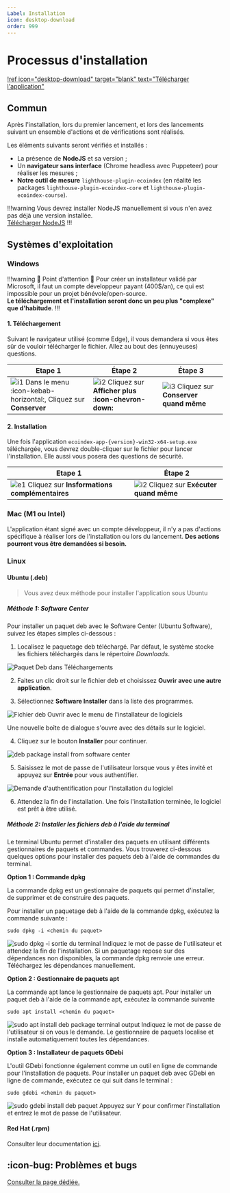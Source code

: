 ```yaml
---
Label: Installation
icon: desktop-download
order: 999
---
```


# Processus d'installation

[!ref icon="desktop-download" target="blank" text="Télécharger l'application"](https://github.com/cnumr/EcoindexApp/releases/latest)

## Commun

Après l'installation, lors du premier lancement, et lors des lancements suivant un ensemble d'actions et de vérifications sont réalisés.

Les éléments suivants seront vérifiés et installés :

- La présence de **NodeJS** et sa version ;
- Un **navigateur sans interface** (Chrome headless avec Puppeteer) pour réaliser les mesures ;
- **Notre outil de mesure** `lighthouse-plugin-ecoindex` (en réalité les packages `lighthouse-plugin-ecoindex-core` et `lighthouse-plugin-ecoindex-course`).

!!!warning
Vous devrez installer NodeJS manuellement si vous n'en avez pas déjà une version installée.  
 [Télécharger NodeJS](https://nodejs.org/fr/download)
!!!

<!--
Suivant votre configuration, des actions seront peut-être à réaliser manuellement, comme l'**installation de NodeJS**.

Toujours suivant votre configuration, **votre mot de passe administateur sera peut-être demandé** pour corriger un problème inhérent à l'installation manuelle de NodeJS sur Mac.

!!!info Mise à jour automatique
Une fois l'application installée, un système de mise à jour maintiendra l'application à jour. Il se pourrait à l'avenir que des modifications soient apportées et des actions pourront vous être demandée de nouveau.
!!!
-->

## Systèmes d'exploitation

### Windows

!!!warning 🚨 Point d'attention 🚨
Pour créer un installateur validé par Microsoft, il faut un compte développeur payant (400$/an), ce qui est impossible pour un projet bénévole/open-source.  
**Le téléchargement et l'installation seront donc un peu plus "complexe" que d'habitude**.
!!!

#### 1. Téléchargement

Suivant le navigateur utilisé (comme Edge), il vous demandera si vous êtes sûr de vouloir télécharger le fichier. Allez au bout des (ennuyeuses) questions.

| Etape 1                                                                                                      | Étape 2                                                                                        | Étape 3                                                                           |
| ------------------------------------------------------------------------------------------------------------ | ---------------------------------------------------------------------------------------------- | --------------------------------------------------------------------------------- |
| ![i1](../static/electron-app-download-1.png) Dans le menu :icon-kebab-horizontal:, Cliquez sur **Conserver** | ![i2](../static/electron-app-download-2.png) Cliquez sur **Afficher plus :icon-chevron-down:** | ![i3](../static/electron-app-download-3.png) Cliquez sur **Conserver quand même** |

#### 2. Installation

Une fois l'application `ecoindex-app-{version}-win32-x64-setup.exe` téléchargée, vous devrez double-cliquer sur le fichier pour lancer l'installation. Elle aussi vous posera des questions de sécurité.

| Etape 1                                                                                   | Étape 2                                                                         |
| ----------------------------------------------------------------------------------------- | ------------------------------------------------------------------------------- |
| ![e1](../static/electron-app-install-1.png) Cliquez sur **Insformations complémentaires** | ![i2](../static/electron-app-install-2.png) Cliquez sur **Exécuter quand même** |

### Mac (M1 ou Intel)

L'application étant signé avec un compte développeur, il n'y a pas d'actions spécifique à réaliser lors de l'installation ou lors du lancement. **Des actions pourront vous être demandées si besoin.**

### Linux

#### Ubuntu (.deb)

> Vous avez deux méthode pour installer l'application sous Ubuntu

##### Méthode 1: Software Center

Pour installer un paquet deb avec le Software Center (Ubuntu Software), suivez les étapes simples ci-dessous :

1. Localisez le paquetage deb téléchargé. Par défaut, le système stocke les fichiers téléchargés dans le répertoire _Downloads_.

![Paquet Deb dans Téléchargements](../static/install-ubuntu/deb-package-downloads.png)

2. Faites un clic droit sur le fichier deb et choisissez **Ouvrir avec une autre application**.

3. Sélectionnez **Software Installer** dans la liste des programmes.

![Fichier deb Ouvrir avec le menu de l'installateur de logiciels](../static/install-ubuntu/open-with-software-install-deb-package.png)

Une nouvelle boîte de dialogue s'ouvre avec des détails sur le logiciel.

4. Cliquez sur le bouton **Installer** pour continuer.

![deb package install from software center](../static/install-ubuntu/deb-package-install-software-center.png)

5. Saisissez le mot de passe de l'utilisateur lorsque vous y êtes invité et appuyez sur **Entrée** pour vous authentifier.

![Demande d'authentification pour l'installation du logiciel](../static/install-ubuntu/software-install-authentication.png)

6. Attendez la fin de l'installation. Une fois l'installation terminée, le logiciel est prêt à être utilisé.

##### Méthode 2: Installer les fichiers deb à l'aide du terminal

Le terminal Ubuntu permet d'installer des paquets en utilisant différents gestionnaires de paquets et commandes. Vous trouverez ci-dessous quelques options pour installer des paquets deb à l'aide de commandes du terminal.

**Option 1 : Commande dpkg**

La commande dpkg est un gestionnaire de paquets qui permet d'installer, de supprimer et de construire des paquets.

Pour installer un paquetage deb à l'aide de la commande dpkg, exécutez la commande suivante :

`sudo dpkg -i <chemin du paquet>`

![sudo dpkg -i sortie du terminal](../static/install-ubuntu/sudo-dpkg-i-terminal-output.png)
Indiquez le mot de passe de l'utilisateur et attendez la fin de l'installation. Si un paquetage repose sur des dépendances non disponibles, la commande dpkg renvoie une erreur. Téléchargez les dépendances manuellement.

**Option 2 : Gestionnaire de paquets apt**

La commande apt lance le gestionnaire de paquets apt. Pour installer un paquet deb à l'aide de la commande apt, exécutez la commande suivante

`sudo apt install <chemin du paquet>`

![sudo apt install deb package terminal output](../static/install-ubuntu/sudo-apt-install-deb-package-terminal-output.png)
Indiquez le mot de passe de l'utilisateur si on vous le demande. Le gestionnaire de paquets localise et installe automatiquement toutes les dépendances.

**Option 3 : Installateur de paquets GDebi**

L'outil GDebi fonctionne également comme un outil en ligne de commande pour l'installation de paquets. Pour installer un paquet deb avec GDebi en ligne de commande, exécutez ce qui suit dans le terminal :

`sudo gdebi <chemin du paquet>`

![sudo gdebi install deb paquet](../static/install-ubuntu/sudo-gdebi-install-deb-package.png)
Appuyez sur Y pour confirmer l'installation et entrez le mot de passe de l'utilisateur.

#### Red Hat (.rpm)

Consulter leur documentation [ici](https://access.redhat.com/solutions/1189).

## :icon-bug: Problèmes et bugs

[Consulter la page dédiée.](10-problemes.md)
